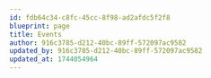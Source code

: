 ```yaml
---
id: fdb64c34-c8fc-45cc-8f98-ad2afdc5f2f8
blueprint: page
title: Events
author: 916c3785-d212-40bc-89ff-572097ac9582
updated_by: 916c3785-d212-40bc-89ff-572097ac9582
updated_at: 1744054964
---
```

